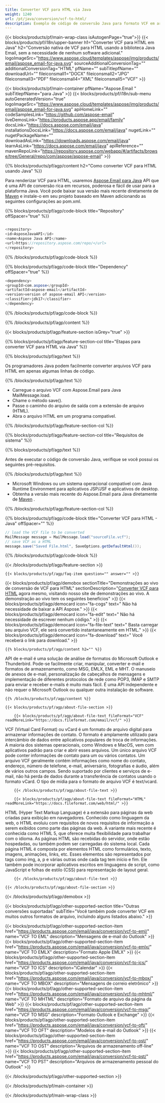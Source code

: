 ```yaml
---
title: Converter VCF para HTML via Java
weight: 1240
url: /pt/java/conversion/vcf-to-html/
description: Exemplo de código de conversão Java para formato VCF em arquivo HTML. Use este código de exemplo para exportar a mensagem para HTML em qualquer aplicativo baseado em Web ou Desktop Java.
---
```


{{< blocks/products/pf/main-wrap-class isAutogenPage="true">}}
{{< blocks/products/pf/i18n/upper-banner h1="Converter VCF para HTML em Java" h2="Conversão nativa de VCF para HTML usando a biblioteca Java Email, sem a necessidade de nenhum software adicional." logoImageSrc="https://www.aspose.cloud/templates/aspose/img/products/email/aspose_email-for-java.svg" sourceAdditionalConversionTag="" additionalConversionTag="HTML" pfName="" subTitlepfName="" downloadUrl="" fileiconsmall1="DOCX" fileiconsmall2="JPG" fileiconsmall3="PDF" fileiconsmall4="XML" fileiconsmall5="VCF" >}}

{{< blocks/products/pf/main-container pfName="Aspose.Email " subTitlepfName="para Java" >}}
{{< blocks/products/pf/i18n/sub-menu autoGeneratedVersion="true" logoImageSrc="https://www.aspose.cloud/templates/aspose/img/products/email/aspose_email-for-java.svg" apiHomeLink="" codeSamplesLink="https://github.com/aspose-email" liveDemosLink="https://products.aspose.app/email/family" docsLink="https://docs.aspose.com/email/java" installationsDocsLink="https://docs.aspose.com/email/java" nugetLink="" nugetPackageName="" downloadAsLink="https://downloads.aspose.com/email/java" learnAsLink="https://docs.aspose.com/email/java" apiReference="" mavenRepoLink="https://repository.aspose.com/webapp/#/artifacts/browse/tree/General/repo/com/aspose/aspose-email" >}}

{{% blocks/products/pf/agp/content h2="Como converter VCF para HTML usando Java" %}}

 Para renderizar VCF para HTML, usaremos
 [Aspose.Email para Java](https://products.aspose.com/email/java)
 API que é uma API de conversão rica em recursos, poderosa e fácil de usar para a plataforma Java. Você pode baixar sua versão mais recente diretamente de
 [Maven](https://repository.aspose.com/webapp/#/artifacts/browse/tree/General/repo/com/aspose/aspose-email)
 e instale-o em seu projeto baseado em Maven adicionando as seguintes configurações ao pom.xml.

{{% blocks/products/pf/agp/code-block title="Repository" offSpacer="true" %}}

```cs

<repository>
<id>AsposeJavaAPI</id>
<name>Aspose Java API</name>
<url>https://repository.aspose.com/repo/</url>
</repository>

```

{{% /blocks/products/pf/agp/code-block %}}

{{% blocks/products/pf/agp/code-block title="Dependency" offSpacer="true" %}}

```cs
<dependency>
<groupId>com.aspose</groupId>
<artifactId>aspose-email</artifactId>
<version>version of aspose-email API</version>
<classifier>jdk17</classifier>
</dependency>

```

{{% /blocks/products/pf/agp/code-block %}}

{{% /blocks/products/pf/agp/content %}}

{{< blocks/products/pf/agp/feature-section isGrey="true" >}}

{{% blocks/products/pf/agp/feature-section-col title="Etapas para converter VCF para HTML via Java" %}}

{{% blocks/products/pf/agp/text %}}

 Os programadores Java podem facilmente converter arquivos VCF para HTML em apenas algumas linhas de código.

{{% /blocks/products/pf/agp/text %}}

+  Carregue o arquivo VCF com Aspose.Email para Java MailMessage.load.
+  Chame o método save().
+  Passe o caminho do arquivo de saída com a extensão de arquivo (HTML).
+  Abra o arquivo HTML em um programa compatível.

{{% /blocks/products/pf/agp/feature-section-col %}}

{{% blocks/products/pf/agp/feature-section-col title="Requisitos de sistema" %}}

{{% blocks/products/pf/agp/text %}}

 Antes de executar o código de conversão Java, verifique se você possui os seguintes pré-requisitos.

{{% /blocks/products/pf/agp/text %}}

-  Microsoft Windows ou um sistema operacional compatível com Java Runtime Environment para aplicativos JSP/JSF e aplicativos de desktop.
-  Obtenha a versão mais recente do Aspose.Email para Java diretamente de
 [Maven](https://repository.aspose.com/webapp/#/artifacts/browse/tree/General/repo/com/aspose/aspose-email)  .

{{% /blocks/products/pf/agp/feature-section-col %}}

{{% blocks/products/pf/agp/code-block title="Converter VCF para HTML - Java" offSpacer="" %}}

```cs
// load the VCF file to be converted
MailMessage message = MailMessage.load("sourceFile.vcf");
// save VCF as a HTML
message.save("Saved File.html", SaveOptions.getDefaultHtml());   

```

{{% /blocks/products/pf/agp/code-block %}}

{{< /blocks/products/pf/agp/feature-section >}}

    {{< blocks/products/pf/agp/faq-item question="" answer="" >}}


<!-- aboutfile Starts -->

{{< blocks/products/pf/agp/demobox sectionTitle="Demonstrações ao vivo de conversão de VCF para HTML" sectionDescription="[Converter VCF para HTML](https://products.aspose.app/email/conversion/vcf-to-html) agora mesmo, visitando nosso site de demonstrações ao vivo. A demonstração ao vivo tem os seguintes benefícios" >}}
        {{< blocks/products/pf/agp/democard icon="fa-cogs" text=" Não há necessidade de baixar a API Aspose." >}}
        {{< blocks/products/pf/agp/democard icon="fa-edit" text=" Não há necessidade de escrever nenhum código." >}}
        {{< blocks/products/pf/agp/democard icon="fa-file-text" text=" Basta carregar seu arquivo VCF, ele será convertido instantaneamente em HTML." >}}
        {{< blocks/products/pf/agp/democard icon="fa-download" text=" Você receberá o link para download." >}}

    {{% blocks/products/pf/agp/content h2="" %}}

 API de e-mail é uma solução de análise de formatos do Microsoft Outlook e Thunderbird. Pode-se facilmente criar, manipular, converter e-mail e formatos de armazenamento, como MSG, EMLX, EML e MHT. O manuseio de anexos de e-mail, personalização de cabeçalhos de mensagens e implementação de diferentes protocolos de rede como POP3, IMAP e SMTP para enviar e receber e-mails é muito mais fácil. É uma API independente e não requer o Microsoft Outlook ou qualquer outra instalação de software.



    {{% /blocks/products/pf/agp/content %}}

    {{< blocks/products/pf/agp/about-file-section >}}

        {{< blocks/products/pf/agp/about-file-text fileFormat="VCF" readMoreLink="https://docs.fileformat.com/email/vcf/" >}}

VCF (Virtual Card Format) ou vCard é um formato de arquivo digital para armazenar informações de contato. O formato é amplamente utilizado para intercâmbio de dados entre aplicativos populares de troca de informações. A maioria dos sistemas operacionais, como Windows e MacOS, vem com aplicativos padrão para criar e abrir esses arquivos. Um único arquivo VCF pode conter informações de contato para um ou vários contatos. Um arquivo VCF geralmente contém informações como nome do contato, endereço, número de telefone, e-mail, aniversário, fotografias e áudio, além de vários outros campos. Sendo suportado por clientes e serviços de e-mail, não há perda de dados durante a transferência de contatos usando o formato vCard. O tipo de mídia para o formato de arquivo VCF é text/vcard.


        {{< /blocks/products/pf/agp/about-file-text >}}

        {{< blocks/products/pf/agp/about-file-text fileFormat="HTML" readMoreLink="https://docs.fileformat.com/web/html/" >}}

HTML (Hyper Text Markup Language) é a extensão para páginas da web criadas para exibição em navegadores. Conhecido como linguagem da web, o HTML evoluiu com requisitos de novos requisitos de informação a serem exibidos como parte das páginas da web. A variante mais recente é conhecida como HTML 5, que oferece muita flexibilidade para trabalhar com o idioma. As páginas HTML são recebidas do servidor, onde estão hospedadas, ou também podem ser carregadas do sistema local. Cada página HTML é composta por elementos HTML como formulários, texto, imagens, animações, links, etc. Esses elementos são representados por tags como img, a, p e várias outras onde cada tag tem início e fim. Ele também pode incorporar aplicativos escritos em linguagens de script, como JavaScript e folhas de estilo (CSS) para representação de layout geral.


        {{< /blocks/products/pf/agp/about-file-text >}}

    {{< /blocks/products/pf/agp/about-file-section >}}

{{< /blocks/products/pf/agp/demobox >}}

<!-- aboutfile Ends -->

{{< blocks/products/pf/agp/other-supported-section title="Outras conversões suportadas" subTitle="Você também pode converter VCF em muitos outros formatos de arquivo, incluindo alguns listados abaixo." >}}

{{< blocks/products/pf/agp/other-supported-section-item href="https://products.aspose.com/email/java/conversion/vcf-to-eml/" name="VCF TO EML" description="Mensagens de e-mail do Outlook" >}}
{{< blocks/products/pf/agp/other-supported-section-item href="https://products.aspose.com/email/java/conversion/vcf-to-emlx/" name="VCF TO EMLX" description="Formato Apple EMLX" >}}
{{< blocks/products/pf/agp/other-supported-section-item href="https://products.aspose.com/email/java/conversion/vcf-to-ics/" name="VCF TO ICS" description="iCalendar" >}}
{{< blocks/products/pf/agp/other-supported-section-item href="https://products.aspose.com/email/java/conversion/vcf-to-mbox/" name="VCF TO MBOX" description="Mensagens de correio eletrônico" >}}
{{< blocks/products/pf/agp/other-supported-section-item href="https://products.aspose.com/email/java/conversion/vcf-to-mhtml/" name="VCF TO MHTML" description="Formato de arquivo da página da Web" >}}
{{< blocks/products/pf/agp/other-supported-section-item href="https://products.aspose.com/email/java/conversion/vcf-to-msg/" name="VCF TO MSG" description="Formato Outlook e Exchange" >}}
{{< blocks/products/pf/agp/other-supported-section-item href="https://products.aspose.com/email/java/conversion/vcf-to-oft/" name="VCF TO OFT" description="Modelos de e-mail do Outlook" >}}
{{< blocks/products/pf/agp/other-supported-section-item href="https://products.aspose.com/email/java/conversion/vcf-to-ost/" name="VCF TO OST" description="Arquivos de armazenamento off-line" >}}
{{< blocks/products/pf/agp/other-supported-section-item href="https://products.aspose.com/email/java/conversion/vcf-to-pst/" name="VCF TO PST" description="Arquivos de armazenamento pessoal do Outlook" >}}

{{< /blocks/products/pf/agp/other-supported-section >}}

{{< /blocks/products/pf/main-container >}}
   
{{< /blocks/products/pf/main-wrap-class >}}